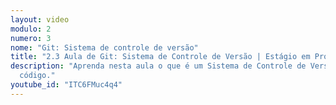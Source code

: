 ```yaml
---
layout: video
modulo: 2
numero: 3
nome: "Git: Sistema de controle de versão"
title: "2.3 Aula de Git: Sistema de Controle de Versão | Estágio em Programação"
description: "Aprenda nesta aula o que é um Sistema de Controle de Versão de
  código."
youtube_id: "ITC6FMuc4q4"
---
```


